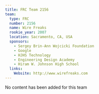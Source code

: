 ```yaml
---
title: FRC Team 2156
team:
  type: FRC
  number: 2156
  name: Wire Freaks
  rookie_year: 2007
  location: Sacramento, CA, USA
  sponsors:
    - Sergey Brin-Ann Wojcicki Foundation
    - Google
    - HJHS Technology
    - Engineering Design Academy
    - Hiram W. Johnson High School
  links:
    Website: http://www.wirefreaks.com
---
```

No content has been added for this team